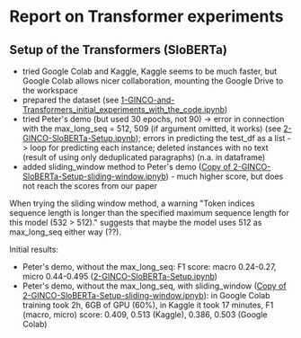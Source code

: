 # Report on Transformer experiments

## Setup of the Transformers (SloBERTa)

- tried Google Colab and Kaggle, Kaggle seems to be much faster, but Google Colab allows nicer collaboration, mounting the Google Drive to the workspace
- prepared the dataset (see [1-GINCO-and-Transformers_initial_experiments_with_the_code.ipynb](https://colab.research.google.com/drive/18bAQjFcVP054bz0_oBszQxjoA_k8fnj8?usp=sharing))
- tried Peter's demo (but used 30 epochs, not 90) -> error in connection with the max_long_seq = 512, 509 (if argument omitted, it works) (see [2-GINCO-SloBERTa-Setup.ipynb](https://colab.research.google.com/drive/1GOyiMOS32VlsIviukAPf9uu13iHK4Lfh?usp=sharing)); errors in predicting the test_df as a list -> loop for predicting each instance; deleted instances with no text (result of using only deduplicated paragraphs) (n.a. in dataframe)
- added sliding_window method to Peter's demo ([Copy of 2-GINCO-SloBERTa-Setup-sliding-window.ipnyb](https://colab.research.google.com/drive/1QnSQt25g_Otdyeg43IC3MtLnmtjxhJmj?usp=sharing)) - much higher score, but does not reach the scores from our paper

When trying the sliding window method, a warning "Token indices sequence length is longer than the specified maximum sequence length for this model (532 > 512)." suggests that maybe the model uses 512 as max_long_seq either way (??).

Initial results:
- Peter's demo, without the max_long_seq: F1 score: macro 0.24-0.27, micro 0.44-0.495 ([2-GINCO-SloBERTa-Setup.ipynb](https://colab.research.google.com/drive/1GOyiMOS32VlsIviukAPf9uu13iHK4Lfh?usp=sharing))
- Peter's demo, without the max_long_seq, with sliding_window ([Copy of 2-GINCO-SloBERTa-Setup-sliding-window.ipnyb](https://colab.research.google.com/drive/1QnSQt25g_Otdyeg43IC3MtLnmtjxhJmj?usp=sharing)): in Google Colab training took 2h, 6GB of GPU (60%), in Kaggle it took 17 minutes, F1 (macro, micro) score: 0.409, 0.513 (Kaggle), 0.386, 0.503 (Google Colab)